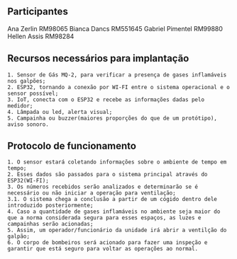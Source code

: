 ## Participantes

Ana Zerlin         RM98065
Bianca Dancs       RM551645
Gabriel Pimentel   RM99880
Hellen Assis       RM98284

## Recursos necessários para implantação
    1. Sensor de Gás MQ-2, para verificar a presença de gases inflamáveis nos galpões;
    2. ESP32, tornando a conexão por WI-FI entre o sistema operacional e o sensor possível;
    3. IoT, conecta com o ESP32 e recebe as informações dadas pelo medidor;
    4. Lâmpada ou led, alerta visual;
    5. Campainha ou buzzer(maiores proporções do que de um protótipo), aviso sonoro.


## Protocolo de funcionamento
    1. O sensor estará coletando informações sobre o ambiente de tempo em tempo;
    2. Esses dados são passados para o sistema principal através do ESP32(WI-FI);
    3. Os números recebidos serão analizados e determinarão se é necessário ou não iniciar a operação para ventilação;
    3.1. O sistema chega a conclusão a partir de um cógido dentro dele introduzido posteriormente;
    4. Caso a quantidade de gases inflamáveis no ambiente seja maior do que a norma considerada segura para esses espaços, as luzes e campainhas serão acionadas;
    5. Assim, um operador/funcionário da unidade irá abrir a ventilção do galpão;
    6. O corpo de bombeiros será acionado para fazer uma inspeção e garantir que está seguro para voltar as operações ao normal.